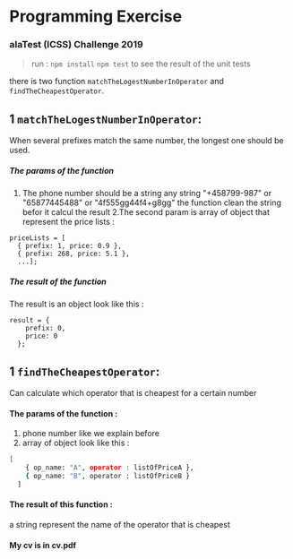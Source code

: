 # Programming Exercise
### alaTest (ICSS) Challenge 2019


>run :
```npm install```
```npm test```
 > to see the result of the unit tests

there is two function ```matchTheLogestNumberInOperator``` and ```findTheCheapestOperator```.
## 1 ```matchTheLogestNumberInOperator```:
 When several prefixes match the same number, the longest one should be used.
##### The params of the function
1. The phone number should be a string any string 
"+458799-987" or "65877445488" or "4f555gg44f4+g8gg"
the function clean the string befor it calcul the result
2.The second param is array of object that represent the price lists :
```
priceLists = [
  { prefix: 1, price: 0.9 },
  { prefix: 268, price: 5.1 },
  ...];
```
##### The result  of the function
The result is an object look like this :
```
result = {
    prefix: 0,
    price: 0
  };
```

## 1 ```findTheCheapestOperator```:
Can calculate which operator that is cheapest for a certain number
#### The params of the function :

1. phone number like we explain before
2. array of object look like this  :
```sh
[
    { op_name: "A", operator : listOfPriceA },
    { op_name: "B", operator : listOfPriceB }
  ]
```

#### The result of this function :
a string represent the name of the operator that is cheapest


#### My cv is in cv.pdf
